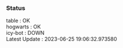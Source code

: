 ### Status


table : OK  
hogwarts : OK  
icy-bot : DOWN  
Latest Update : 2023-06-25 19:06:32.973580

